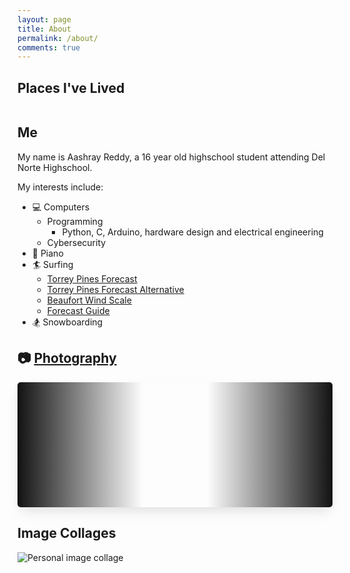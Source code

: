 ```yaml
---
layout: page
title: About
permalink: /about/
comments: true
---
```

<style>
    .grid-container {
        display: grid;
        grid-template-columns: repeat(auto-fill, minmax(150px, 1fr));
        gap: 10px;
    }

    .grid-item {
        text-align: center;
        border-radius: 5px;
    }

    .grid-item img {
        width: 100%;
        object-fit: contain;
        border-radius: 5px !important;
    }

    .grid-item p {
        margin: 5px 0;
        white-space: pre-line;
    }

    /* Smooth animation of the scroller */
    .slider {
        box-shadow: 0 10px 20px -5px rgba(0, 0, 0, 0.125);
        height: 200px;
        margin: auto;
        overflow: hidden;
        position: relative;
        border-radius: 5px;
    }

    .slider::before,
    .slider::after {
        background: linear-gradient(to right, #121212 0%, rgba(255, 255, 255, 0) 100%);
        content: "";
        height: 200px;
        position: absolute;
        width: 200px;
        z-index: 2;
    }

    .slider::after {
        right: 0;
        top: 0;
        transform: rotateZ(180deg);
    }

    .slider::before {
        left: 0;
        top: 0;
    }

    /* Image Track Animation */
    .slider .slide-track {
        display: flex;
        animation: scroll 60s linear infinite;
    }

    /* Each Slide */
    .slider .slide {
        flex: 0 0 auto;
        width: auto;
        height: 200px;
        padding-left: 10px;
        padding-right: 10px;
        position: relative;
        overflow: hidden;
    }

    /* Image within slide */
    .slider .slide img {
        width: 100%;
        height: 100%;
        object-fit: cover;
        border-radius: 5px;
        transition: transform 0.3s ease, filter 0.3s ease;
        z-index: 1;
        position: relative;
    }

    /* Hover effect: Image blurs */
    .slider .slide:hover img {
        filter: blur(5px);
    }

    /* Text Box that appears on hover */
    .slider .slide .hover-text {
        position: absolute;
        top: 50%;
        left: 50%;
        transform: translate(-50%, -50%);
        backdrop-filter: blur(5px);
        background-color: rgba(255, 255, 255, 0.5);
        border: 2px solid #000;
        padding: 10px 20px;
        font-size: 18px;
        font-weight: bold;
        color: #000 !important;
        border-radius: 5px;
        opacity: 0;
        transition: opacity 0.3s ease;
        z-index: 2;
        text-align: center;
    }

    .slider a {
        color: black !important;
    }

    /* Show text on hover */
    .slider .slide:hover .hover-text {
        opacity: 1;
    }

    /* Adding hover pause for slider */
    @keyframes scroll {
        0% {
            transform: translateX(0);
        }

        100% {
            transform: translateX(calc(-250px * 28));
        }
    }

    /* Pauses the slider on hover */
    .slider:hover .slide-track {
        animation-play-state: paused;
    }

    /* Style for the anchor within hover text */
    .hover-text a {
        color: #000;
        text-decoration: none;
        font-weight: bold;
    }
</style>

## Places I've Lived

<div class="grid-container" id="grid_container"></div>

## Me

My name is Aashray Reddy, a 16 year old highschool student attending Del Norte Highschool.

My interests include:

- 💻 Computers
  - Programming
    - Python, C, Arduino, hardware design and electrical engineering
  - Cybersecurity
- 🎹 Piano
- 🏄 Surfing
  - [Torrey Pines Forecast](https://www.surfline.com/surf-report/torrey-pines-state-beach/584204204e65fad6a7709994?camId=5fc81527bceda049ecf8ac63)
  - [Torrey Pines Forecast Alternative](https://www.surf-forecast.com/breaks/Torrey-Pines-State-Beach/forecasts/latest#)
  - [Beaufort Wind Scale](https://www.spc.noaa.gov/faq/tornado/beaufort.html)
  - [Forecast Guide](https://www.lapointcamps.com/blog/how-to-read-surf-forecast/)
- 🏂 Snowboarding

## 📷 [Photography](https://www.pixelpotpourri.com/)

<div class="slider">
    <div class="slide-track" id="slide-track">
        <!-- Images will be appended here via JavaScript -->
    </div>
</div>

## Image Collages

![Personal image collage](https://github.com/user-attachments/assets/27502a63-0d74-4c24-b42f-d2ad0eca57be)

<!-- SCRIPT -->
<script>
    var container = document.getElementById("grid_container");
    var http_source = "https://upload.wikimedia.org/wikipedia/commons/";

    // Date variables
    var birthDate = new Date("2008-01-17");
    var moveToCaliforniaDate = new Date("2015-01-01");

    // flags
    var living_in_the_world = [
        { "flag": "0/01/Flag_of_California.svg", "greeting": "Hey!", "description": "California" },
        { "flag": "a/ac/Flag_of_Indiana.svg", "greeting": "How doo!", "description": "Indiana" }
    ];

    // adjusts the grammar based on date (ex: 1 month, 2 months)
    function pluralize(value, singular, plural = null) {
        if (value === 1) {
            return `${value} ${singular}`;
        } else if (value > 1 || value === 0) {
            return `${value} ${plural || singular + 's'}`;
        }
        return '';
    }

    // find the time difference between two dates
    function calculateTimeDiff(startDate, endDate) {
        var diff = endDate - startDate;

        var years = Math.floor(diff / (1000 * 60 * 60 * 24 * 365.25));
        var months = Math.floor((diff % (1000 * 60 * 60 * 24 * 365.25)) / (1000 * 60 * 60 * 24 * 30.44));
        var days = Math.floor((diff % (1000 * 60 * 60 * 24 * 30.44)) / (1000 * 60 * 60 * 24));
        var hours = Math.floor((diff % (1000 * 60 * 60 * 24)) / (1000 * 60 * 60));
        var minutes = Math.floor((diff % (1000 * 60 * 60)) / (1000 * 60));
        var seconds = Math.floor((diff % (1000 * 60)) / 1000);

        var timeString = `${pluralize(years, 'year')}\n${pluralize(months, 'month')}\n${pluralize(days, 'day')}`;

        if (hours > 0 || minutes > 0 || seconds > 0) {
            timeString += `\n${pluralize(hours, 'hour')}\n${pluralize(minutes, 'minute')}\n${pluralize(seconds, 'second')}`;
        }

        return timeString;
    }

    // update the date items in real time
    function updateGridItems() {
        container.innerHTML = ""; // clear existing content

        living_in_the_world.forEach((location, index) => {
            var gridItem = document.createElement("div");
            gridItem.className = "grid-item";

            var img = document.createElement("img");
            img.src = http_source + location.flag;
            img.alt = location.flag + " Flag";

            var description = document.createElement("p");
            description.textContent = location.description;

            var greeting = document.createElement("p");
            greeting.textContent = location.greeting;

            var timeLived = document.createElement("p");

            // calculate time lived based on the location
            currentDate = new Date();
            console.log(currentDate);
            if (index === 0) {  // California
                timeLived.textContent = `Lived here for:\n${calculateTimeDiff(moveToCaliforniaDate, currentDate)}`;
            } else {  // Indiana
                timeLived.textContent = `Lived here for:\n${calculateTimeDiff(birthDate, moveToCaliforniaDate)}`;
            }

            // put it all together
            gridItem.appendChild(img);
            gridItem.appendChild(description);
            gridItem.appendChild(greeting);
            gridItem.appendChild(timeLived);

            container.appendChild(gridItem);
        });
    }

    // initial update and set interval for real-time updates every second
    updateGridItems();
    setInterval(updateGridItems, 1000);

    // Array of image URLs and their respective links
    const images = [
        { src: "/studentCSA/images/photography/car.jpg", link: "https://www.pixelpotpourri.com/Galleries/All-Work/i-mF7B22J" },
        { src: "/studentCSA/images/photography/wall.jpg", link: "https://www.pixelpotpourri.com/Galleries/All-Work/i-vfnH97m" },
        { src: "/studentCSA/images/photography/fish.jpg", link: "https://www.pixelpotpourri.com/Galleries/All-Work/i-t4JLKM6" },
        { src: "../images/photography/temple.jpg", link: "https://www.pixelpotpourri.com/Galleries/All-Work/i-MjpgKbX" },
        { src: "../images/photography/library.jpg", link: "https://www.pixelpotpourri.com/Galleries/All-Work/i-3qRCPFq" },
        { src: "../images/photography/pier.jpg", link: "https://www.pixelpotpourri.com/Galleries/All-Work/i-cNg27wP" },
        { src: "../images/photography/mountains.jpg", link: "https://www.pixelpotpourri.com/Galleries/All-Work/i-vr5ZvBn" },
        { src: "../images/photography/beach.jpg", link: "https://www.pixelpotpourri.com/Galleries/All-Work/i-b8TGzNW" },
        { src: "../images/photography/coronado1.jpg", link: "https://www.pixelpotpourri.com/Galleries/All-Work/i-6nvkvPM" },
        { src: "../images/photography/blackandwhite.jpg", link: "https://www.pixelpotpourri.com/Galleries/All-Work/i-Ptfv836" },
        { src: "../images/photography/sunset.jpg", link: "https://www.pixelpotpourri.com/Galleries/All-Work/i-mRBK5wf" },
        { src: "../images/photography/building.jpg", link: "https://www.pixelpotpourri.com/Galleries/All-Work/i-rqfZ9wv" },
        { src: "../images/photography/coronado2.jpg", link: "https://www.pixelpotpourri.com/Galleries/All-Work/i-mtSg4rR" },
        { src: "../images/photography/lily.jpg", link: "https://www.pixelpotpourri.com/Galleries/All-Work/i-PKGZ3ng" }
        // Add more images and links here
    ];

    // Function to create an image element with a link
    function createImage(src, link) {
        const a = document.createElement('a');
        a.href = link;
        a.target = "_blank"; // Opens link in new tab

        const img = document.createElement('img');
        img.src = src;
        img.height = 200;
        img.style.objectFit = 'cover';
        img.style.borderRadius = '5px';

        a.appendChild(img);
        return a;
    }

    // Function to add images to the track
    function addImages() {
        const track = document.getElementById('slide-track');
        images.forEach(item => {
            const slideDiv = document.createElement('div');
            slideDiv.className = 'slide';

            const imgElement = createImage(item.src, item.link);
            slideDiv.appendChild(imgElement);

            // Add the hover text box with a link
            const hoverText = document.createElement('div');
            hoverText.className = 'hover-text';

            const hoverLink = document.createElement('a');
            hoverLink.href = item.link;
            hoverLink.target = "_blank"; // Open link in a new tab
            hoverLink.textContent = 'Open';

            hoverText.appendChild(hoverLink);
            slideDiv.appendChild(hoverText);

            track.appendChild(slideDiv);
        });
    }

    // Infinite loop to keep appending images
    function loopImages() {
        addImages(); // First load
        setInterval(addImages, 100); // Re-add images
    }

    // Start appending images on page load
    window.onload = loopImages;
</script>
